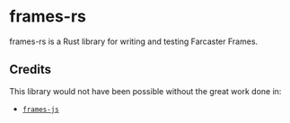 # frames-rs
frames-rs is a Rust library for writing and testing Farcaster Frames.


## Credits

This library would not have been possible without the great work done in:

-   [`frames-js`](https://github.com/framesjs/frames.js/)
